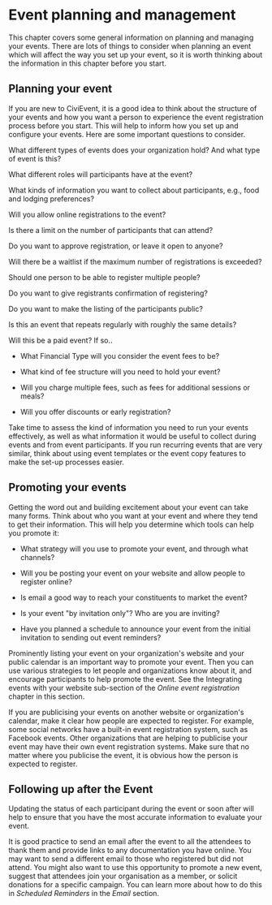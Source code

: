 Event planning and management
=============================

This chapter covers some general information on planning and managing
your events. There are lots of things to consider when planning an event
which will affect the way you set up your event, so it is worth thinking
about the information in this chapter before you start.

Planning your event 
---------------------

If you are new to CiviEvent, it is a good idea to think about the
structure of your events and how you want a person to experience the
event registration process before you start. This will help to inform
how you set up and configure your events. Here are some important
questions to consider.

What different types of events does your organization hold? And what
type of event is this? 

What different roles will participants have at the event?

What kinds of information you want to collect about participants, e.g.,
food and lodging preferences?

Will you allow online registrations to the event?

Is there a limit on the number of participants that can attend?

Do you want to approve registration, or leave it open to anyone?

Will there be a waitlist if the maximum number of registrations is
exceeded?

Should one person to be able to register multiple people?

Do you want to give registrants confirmation of registering?

Do you want to make the listing of the participants public?

Is this an event that repeats regularly with roughly the same details?

Will this be a paid event? If so..

-   What Financial Type will you consider the event fees to be?

-   What kind of fee structure will you need to hold your event?

-   Will you charge multiple fees, such as fees for additional sessions
    or meals?

-   Will you offer discounts or early registration?

Take time to assess the kind of information you need to run your events
effectively, as well as what information it would be useful to collect
during events and from event participants. If you run recurring events
that are very similar, think about using event templates or the event
copy features to make the set-up processes easier.

Promoting your events 
-----------------------

Getting the word out and building excitement about your event can take
many forms. Think about who you want at your event and where they tend
to get their information. This will help you determine which tools can
help you promote it:

-   What strategy will you use to promote your event, and through what
    channels?

-   Will you be posting your event on your website and allow people to
    register online?
-   Is email a good way to reach your constituents to market the event?
-   Is your event "by invitation only"? Who are you are inviting?
-   Have you planned a schedule to announce your event from the initial
    invitation to sending out event reminders?

Prominently listing your event on your organization's website and your
public calendar is an important way to promote your event. Then you can
use various strategies to let people and organizations know about it,
and encourage participants to help promote the event. See the
Integrating events with your website sub-section of the *Online event
registration* chapter in this section.

If you are publicising your events on another website or organization's
calendar, make it clear how people are expected to register. For
example, some social networks have a built-in event registration system,
such as Facebook events. Other organizations that are helping to
publicise your event may have their own event registration systems. Make
sure that no matter where you publicise the event, it is obvious how the
person is expected to register.

Following up after the Event
----------------------------

Updating the status of each participant during the event or soon after
will help to ensure that you have the most accurate information to
evaluate your event.

It is good practice to send an email after the event to all the
attendees to thank them and provide links to any documentation you have
online. You may want to send a different email to those who registered
but did not attend. You might also want to use this opportunity to
promote a new event, suggest that attendees join your organisation as a
member, or solicit donations for a specific campaign. You can learn more
about how to do this in *Scheduled Reminders* in the *Email* section. 

